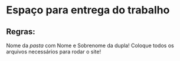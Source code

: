 # Espaço para entrega do trabalho 
## Regras:
Nome da *pasta* com Nome e Sobrenome da dupla!
Coloque todos os arquivos necessários para rodar o site!